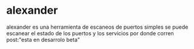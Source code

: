 # alexander
alexander es una herramienta de escaneos de puertos simples se puede escanear el estado de los puertos y los servicios por donde corren post:"esta en desarrolo beta"
